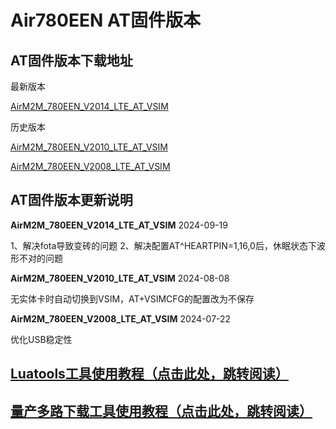 # Air780EEN AT固件版本

## AT固件版本下载地址

最新版本

[AirM2M_780EEN_V2014_LTE_AT_VSIM](https://cdn.openluat-erp.openluat.com/erp_site_file/product_file/sw_file_20240919014616_AirM2M_780EEN_V2014_LTE_AT_VSIM.zip)

历史版本

[AirM2M_780EEN_V2010_LTE_AT_VSIM](https://cdn.openluat-erp.openluat.com/erp_site_file/product_file/sw_file_20240808192348_AirM2M_780EEN_V2010_LTE_AT_VSIM.zip)

[AirM2M_780EEN_V2008_LTE_AT_VSIM](https://cdn.openluat-erp.openluat.com/erp_site_file/product_file/sw_file_20240722232057_AirM2M_780EEN_V2008_LTE_AT_VSIM.zip)

## AT固件版本更新说明

**AirM2M_780EEN_V2014_LTE_AT_VSIM** 2024-09-19

1、解决fota导致变砖的问题
2、解决配置AT^HEARTPIN=1,16,0后，休眠状态下波形不对的问题

**AirM2M_780EEN_V2010_LTE_AT_VSIM** 2024-08-08

无实体卡时自动切换到VSIM，AT+VSIMCFG的配置改为不保存

**AirM2M_780EEN_V2008_LTE_AT_VSIM** 2024-07-22

优化USB稳定性

## [Luatools工具使用教程（点击此处，跳转阅读）](https://docs.openluat.com/Luatools/)

## [量产多路下载工具使用教程（点击此处，跳转阅读）](https://docs.openluat.com/multi_download/)
